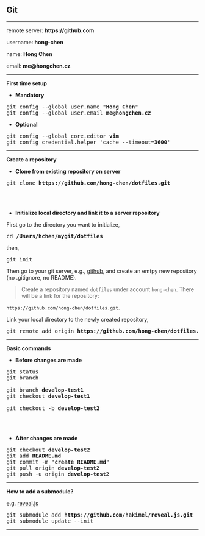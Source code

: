 ## __Git__

--------

remote server: __https://github.com__

username: __hong-chen__

name: __Hong Chen__

email: __me@hongchen.cz__

--------

__First time setup__

- __Mandatory__

<pre>
git config --global user.name "<b>Hong Chen</b>"
git config --global user.email <b>me@hongchen.cz</b>
</pre>

- __Optional__

<pre>
git config --global core.editor <b>vim</b>
git config credential.helper 'cache --timeout=<b>3600</b>'
</pre>

--------

__Create a repository__

- __Clone from existing repository on server__

<pre>
git clone <b>https://github.com/hong-chen/dotfiles.git</b>
</pre>

<br><br>

- __Initialize local directory and link it to a server repository__

First go to the directory you want to initialize,

<pre>
cd <b>/Users/hchen/mygit/dotfiles</b>
</pre>

then,

<pre>
git init
</pre>

Then go to your git server, e.g., [github](https://github.com), and
create an emtpy new repository (no .gitignore, no README).

> Create a repository named `dotfiles` under account `hong-chen`.
> There will be a link for the repository:

`https://github.com/hong-chen/dotfiles.git`.

Link your local directory to the newly created repository,

<pre>
git remote add origin <b>https://github.com/hong-chen/dotfiles.git</b>
</pre>
--------

__Basic commands__

- __Before changes are made__

<pre>
git status
git branch

git branch <b>develop-test1</b>
git checkout <b>develop-test1</b>

git checkout -b <b>develop-test2</b>
</pre>

<br><br>

- __After changes are made__

<pre>
git checkout <b>develop-test2</b>
git add <b>README.md</b>
git commit -m "<b>create README.md</b>"
git pull origin <b>develop-test2</b>
git push -u origin <b>develop-test2</b>
</pre>

--------

__How to add a submodule?__

e.g. [reveal.js](https://github.com/hakimel/reveal.js/)

<pre>
git submodule add <b>https://github.com/hakimel/reveal.js.git</b>
git submodule update --init
</pre>
--------
